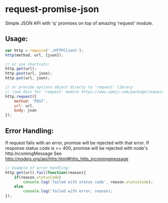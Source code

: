 # request-promise-json
Simple JSON API with 'q' promises on top of amazing 'request' module.

## Usage:
```js
var http = require('./HTTPClient');
http(method, url, [json]);

// or use shortcuts:
http.get(url);
http.post(url, json);
http.put(url, json);

// or provide options object directy to 'request' library 
// (see docs for 'request' module https://www.npmjs.com/package/request):
http.request({
    method: 'POST',
    url: url,
    body: json
});
```
 
## Error Handling:
If request fails with an error, promise will be rejected with that error.
If response status code is >= 400, promise will be rejected with node's http.IncomingMessage
See http://nodejs.org/api/http.html#http_http_incomingmessage
```js
// Example of error handling:
http.get(url).fail(function(reason){
    if(reason.statusCode)
        console.log('failed with status code', reason.statusCode);
    else
        console.log('failed with error, reason);
});
```
